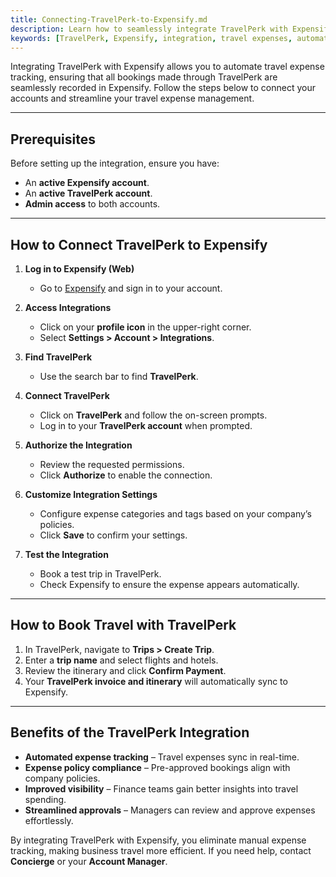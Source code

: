 ```yaml
---
title: Connecting-TravelPerk-to-Expensify.md
description: Learn how to seamlessly integrate TravelPerk with Expensify to automate travel expense tracking and improve financial workflows.
keywords: [TravelPerk, Expensify, integration, travel expenses, automation, corporate travel]
---
```


<div id="new-expensify" markdown="1">

Integrating TravelPerk with Expensify allows you to automate travel expense tracking, ensuring that all bookings made through TravelPerk are seamlessly recorded in Expensify. Follow the steps below to connect your accounts and streamline your travel expense management.  

---

## Prerequisites  

Before setting up the integration, ensure you have:  
- An **active Expensify account**.  
- An **active TravelPerk account**.  
- **Admin access** to both accounts.  

---

## How to Connect TravelPerk to Expensify  

1. **Log in to Expensify (Web)**  
   - Go to [Expensify](https://www.expensify.com/) and sign in to your account.  

2. **Access Integrations**  
   - Click on your **profile icon** in the upper-right corner.  
   - Select **Settings > Account > Integrations**.  

3. **Find TravelPerk**  
   - Use the search bar to find **TravelPerk**.  

4. **Connect TravelPerk**  
   - Click on **TravelPerk** and follow the on-screen prompts.  
   - Log in to your **TravelPerk account** when prompted.  

5. **Authorize the Integration**  
   - Review the requested permissions.  
   - Click **Authorize** to enable the connection.  

6. **Customize Integration Settings**  
   - Configure expense categories and tags based on your company’s policies.  
   - Click **Save** to confirm your settings.  

7. **Test the Integration**  
   - Book a test trip in TravelPerk.  
   - Check Expensify to ensure the expense appears automatically.  

---

## How to Book Travel with TravelPerk  

1. In TravelPerk, navigate to **Trips > Create Trip**.  
2. Enter a **trip name** and select flights and hotels.  
3. Review the itinerary and click **Confirm Payment**.  
4. Your **TravelPerk invoice and itinerary** will automatically sync to Expensify.  

---

## Benefits of the TravelPerk Integration  

- **Automated expense tracking** – Travel expenses sync in real-time.  
- **Expense policy compliance** – Pre-approved bookings align with company policies.  
- **Improved visibility** – Finance teams gain better insights into travel spending.  
- **Streamlined approvals** – Managers can review and approve expenses effortlessly.  

By integrating TravelPerk with Expensify, you eliminate manual expense tracking, making business travel more efficient. If you need help, contact **Concierge** or your **Account Manager**.  

</div>
